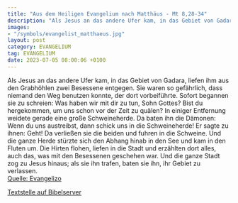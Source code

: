 ```yaml
---
title: "Aus dem Heiligen Evangelium nach Matthäus - Mt 8,28-34"
description: "Als Jesus an das andere Ufer kam, in das Gebiet von Gadara, liefen ihm aus den Grabhöhlen zwei Besessene entgegen. Sie waren so gefährlich, dass niemand den Weg benutzen konnte, der dort vorbeiführte. Sofort begannen sie zu schreien: Was haben wir mit dir zu tun, Sohn Gottes? Bis...."
images:
- "/symbols/evangelist_matthaeus.jpg"
layout: post
category: EVANGELIUM
tag: EVANGELIUM
date: 2023-07-05 08:00:06 +0100
---
```

Als Jesus an das andere Ufer kam, in das Gebiet von Gadara, liefen ihm aus den Grabhöhlen zwei Besessene entgegen. Sie waren so gefährlich, dass niemand den Weg benutzen konnte, der dort vorbeiführte.
Sofort begannen sie zu schreien: Was haben wir mit dir zu tun, Sohn Gottes? Bist du hergekommen, um uns schon vor der Zeit zu quälen?
In einiger Entfernung weidete gerade eine große Schweineherde.<!--more-->
Da baten ihn die Dämonen: Wenn du uns austreibst, dann schick uns in die Schweineherde!
Er sagte zu ihnen: Geht! Da verließen sie die beiden und fuhren in die Schweine. Und die ganze Herde stürzte sich den Abhang hinab in den See und kam in den Fluten um.
Die Hirten flohen, liefen in die Stadt und erzählten dort alles, auch das, was mit den Besessenen geschehen war.
Und die ganze Stadt zog zu Jesus hinaus; als sie ihn trafen, baten sie ihn, ihr Gebiet zu verlassen.<br>
[Quelle: Evangelizo](https://evangeliumtagfuertag.org/DE/gospel)

[Textstelle auf Bibelserver](https://www.bibleserver.com/EU/Matthäus8,28-34)

